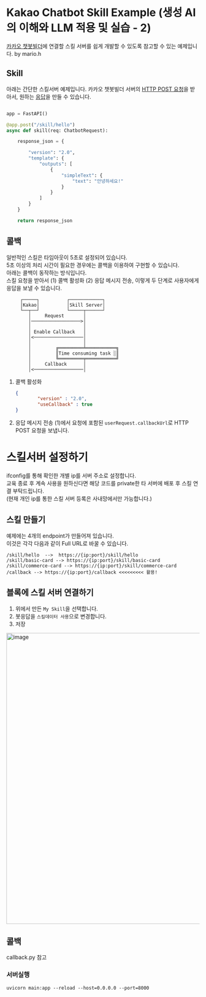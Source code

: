 # Kakao Chatbot Skill Example (생성 AI의 이해와 LLM 적용 및 실습 - 2)
[카카오 챗봇빌더](https://chatbot.kakao.com/)에 연결할 스킬 서버를 쉽게 개발할 수 있도록 참고할 수 있는 예제입니다. by mario.h

## Skill
아래는 간단한 스킬서버 예제입니다. 카카오 챗봇빌더 서버의 [HTTP POST 요청](https://chatbot.kakao.com/docs/skill-response-format#skillpayload)을 받아서, 원하는 [응답](https://chatbot.kakao.com/docs/skill-response-format#skillresponse)을 만들 수 있습니다.


```python

app = FastAPI()

@app.post("/skill/hello")
async def skill(req: ChatbotRequest):

    response_json = {

        "version": "2.0",
        "template": {
            "outputs": [
                {
                    "simpleText": {
                        "text": "안녕하세요!"
                    }
                }
            ]
        }
    }

    return response_json

```





## 콜백
일반적인 스킬은 타임아웃이 5초로 설정되어 있습니다.  
5초 이상의 처리 시간이 필요한 경우에는 콜백을 이용하여 구현할 수 있습니다.   
아래는 콜백이 동작하는 방식입니다.   
스킬 요청을 받아서 (1) 콜백 활성화 (2) 응답 메시지 전송, 이렇게 두 단계로 사용자에게 응답을 보낼 수 있습니다.

```
     ┌─────┐          ┌────────────┐     
     │Kakao│          │Skill Server│     
     └──┬──┘          └─────┬──────┘     
        │     Request       │            
        │──────────────────>│            
        │                   │            
        │ Enable Callback   │            
        │<──────────────────│            
        │                   │            
        │         ╔═════════╧═══════════╗
        │         ║Time consuming task ░║
        │         ╚═════════╤═══════════╝
        │     Callback      │            
        │<──────────────────│   
```


1. 콜백 활성화
    ```json
    {
            "version" : "2.0",
            "useCallback" : true
    }
    ```

2. 응답 메시지 전송
(1)에서 요청에 포함된 ```userRequest.callbackUrl```로 HTTP POST 요청을 보냅니다.


# 스킬서버 설정하기
ifconfig를 통해 확인한 개별 ip를 서버 주소로 설정합니다.    
교육 종료 후 계속 사용을 원하신다면 해당 코드를 private한 타 서버에 배포 후 스킬 연결 부탁드립니다.  
(현재 개인 ip를 통한 스킬 서버 등록은 사내망에서만 가능합니다.)




## 스킬 만들기
예제에는 4개의 endpoint가 만들어져 있습니다.  
이것은 각각 다음과 같이 Full URL로 바꿀 수 있습니다.
```
/skill/hello  -->  https://{ip:port}/skill/hello
/skill/basic-card --> https://{ip:port}/skill/basic-card
/skill/commerce-card --> https://{ip:port}/skill/commerce-card
/callback --> https://{ip:port}/callback <<<<<<<<< 활용!

```

## 블록에 스킬 서버 연결하기 
1. 위에서 만든 ```My Skill```을 선택합니다.
2. 봇응답을 ```스킬데이터 사용```으로 변경합니다.
3. 저장

<img width="759" alt="image" src="https://github.com/mariojisoohwang/kakao-chatbot-skill-example/assets/970595/9c8fbdab-aa01-400f-bcf5-35d44723f79c">


## 콜백
callback.py 참고

### 서버실행

```
uvicorn main:app --reload --host=0.0.0.0 --port=8000
```